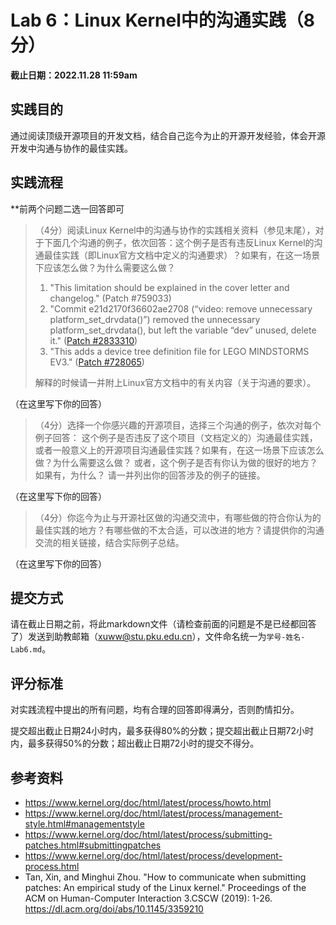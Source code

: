 # Lab 6：Linux Kernel中的沟通实践（8分）

**截止日期：2022.11.28 11:59am**

## 实践目的

通过阅读顶级开源项目的开发文档，结合自己迄今为止的开源开发经验，体会开源开发中沟通与协作的最佳实践。

## 实践流程

**前两个问题二选一回答即可

> （4分）阅读Linux Kernel中的沟通与协作的实践相关资料（参见末尾），对于下面几个沟通的例子，依次回答：这个例子是否有违反Linux Kernel的沟通最佳实践（即Linux官方文档中定义的沟通要求）？如果有，在这一场景下应该怎么做？为什么需要这么做？
>
>    1. "This limitation should be explained in the cover letter and changelog." (Patch #759033)
>    2. "Commit e21d2170f36602ae2708 (“video: remove unnecessary platform_set_drvdata()”) removed the unnecessary platform_set_drvdata(), but left the variable “dev” unused, delete it." ([Patch #2833310](https://patchwork.kernel.org/project/linux-fbdev/patch/51F0F88D.8060903@cn.fujitsu.com/))
>    3. "This adds a device tree definition file for LEGO MINDSTORMS EV3." ([Patch #728065](https://patchwork.kernel.org/project/linux-arm-kernel/patch/1484253167-27568-1-git-send-email-david@lechnology.com/)) 
>
> 解释的时候请一并附上Linux官方文档中的有关内容（关于沟通的要求）。

（在这里写下你的回答）

> （4分）选择一个你感兴趣的开源项目，选择三个沟通的例子，依次对每个例子回答：
这个例子是否违反了这个项目（文档定义的）沟通最佳实践，或者一般意义上的开源项目沟通最佳实践？如果有，在这一场景下应该怎么做？为什么需要这么做？
或者，这个例子是否有你认为做的很好的地方？如果有，为什么？
请一并列出你的回答涉及的例子的链接。

（在这里写下你的回答）

> （4分）你迄今为止与开源社区做的沟通交流中，有哪些做的符合你认为的最佳实践的地方？有哪些做的不太合适，可以改进的地方？请提供你的沟通交流的相关链接，结合实际例子总结。

（在这里写下你的回答）

## 提交方式

请在截止日期之前，将此markdown文件（请检查前面的问题是不是已经都回答了）发送到助教邮箱（xuww@stu.pku.edu.cn），文件命名统一为`学号-姓名-Lab6.md`。

## 评分标准

对实践流程中提出的所有问题，均有合理的回答即得满分，否则酌情扣分。

提交超出截止日期24小时内，最多获得80%的分数；提交超出截止日期72小时内，最多获得50%的分数；超出截止日期72小时的提交不得分。

## 参考资料

* https://www.kernel.org/doc/html/latest/process/howto.html
* https://www.kernel.org/doc/html/latest/process/management-style.html#managementstyle
* https://www.kernel.org/doc/html/latest/process/submitting-patches.html#submittingpatches
* https://www.kernel.org/doc/html/latest/process/development-process.html
* Tan, Xin, and Minghui Zhou. "How to communicate when submitting patches: An empirical study of the Linux kernel." Proceedings of the ACM on Human-Computer Interaction 3.CSCW (2019): 1-26. https://dl.acm.org/doi/abs/10.1145/3359210
